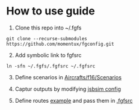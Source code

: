 # How to use guide

1. Clone this repo into ~/.fgfs

```
git clone --recurse-submodules 	https://github.com/momentux/fgconfig.git
```

2. Add symbolic link to fgfsrc

```
ln -sfn ~/.fgfs/.fgfsrc ~/.fgfsrc
```

3. Define scenarios in [Aircrafts/f16/Scenarios](Aircrafts/f16/Scenarios)

4. Captur outputs by modifying [jsbsim config](Aircrafts/f16/f16b60.xml)

5. Define routes [example](config/route-kxta-ktnx.xml) and pass them in [.fgfsrc](.fgfsrc)
